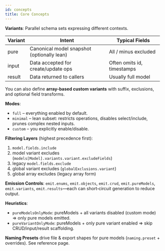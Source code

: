 ```yaml
---
id: concepts
title: Core Concepts
---
```


**Variants**: Parallel schema sets expressing different contexts.

| Variant | Intent | Typical Fields |
|---------|--------|----------------|
| pure    | Canonical model snapshot (optionally lean) | All / minus excluded |
| input   | Data accepted for create/update ops | Often omits id, timestamps |
| result  | Data returned to callers | Usually full model |

You can also define **array-based custom variants** with suffix, exclusions, and optional field transforms.

**Modes**:
- `full` – everything enabled by default.
- `minimal` – lean subset: restricts operations, disables select/include, prunes complex nested inputs.
- `custom` – you explicitly enable/disable.

**Filtering Layers** (highest precedence first):
1. `model.fields.include`
2. model variant excludes (`models[Model].variants.variant.excludeFields`)
3. legacy `model.fields.exclude`
4. global variant excludes (`globalExclusions.variant`)
5. global array excludes (legacy array form)

**Emission Controls**: `emit.enums`, `emit.objects`, `emit.crud`, `emit.pureModels`, `emit.variants`, `emit.results`—each can short‑circuit generation to reduce output.

**Heuristics**:
- `pureModelsOnlyMode`: pureModels + all variants disabled (custom mode) ⇒ only pure models emitted.
- `pureVariantOnlyMode`: pureModels + only pure variant enabled ⇒ skip CRUD/input/result scaffolding.

**Naming Presets** drive file & export shapes for pure models (`naming.preset` + overrides). See reference page.
